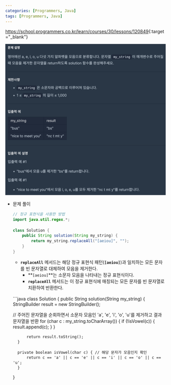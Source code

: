 ```yaml
---
categories: [Programmers, Java]
tags: [Programmers, Java] 
---
```


<https://school.programmers.co.kr/learn/courses/30/lessons/120849>{:target="_blank"}

![문제](/assets/img/programmers/java/%EB%AA%A8%EC%9D%8C_%EC%A0%9C%EA%B1%B0.png)

- 문제 풀이
    
    ```java
    // 정규 표현식을 사용한 방법
    import java.util.regex.*;
    
    class Solution {
        public String solution(String my_string) {
            return my_string.replaceAll("[aeiou]", "");
        }
    }
    ```
    
    - **`replaceAll`** 메서드는 해당 정규 표현식 패턴(**`[aeiou]`**)과 일치하는 모든 문자를 빈 문자열로 대체하여 모음을 제거한다.
        - **`[aeiou]`**는 소문자 모음을 나타내는 정규 표현식이다.
        - **`replaceAll`** 메서드는 이 정규 표현식에 매칭되는 모든 문자를 빈 문자열로 치환하여 반환한다.
  
  <br>
    ```java
    class Solution {
        public String solution(String my_string) {
            StringBuilder result = new StringBuilder();
    
 	// 주어진 문자열을 순회하면서 소문자 모음인 'a', 'e', 'i', 'o', 'u'를 제거하고 결과 문자열을 반환
            for (char c : my_string.toCharArray()) {
                if (!isVowel(c)) {
                    result.append(c);
                }
            }
    
            return result.toString();
        }
    
        private boolean isVowel(char c) { // 해당 문자가 모음인지 확인
            return c == 'a' || c == 'e' || c == 'i' || c == 'o' || c == 'u';
        }
    }
    ```